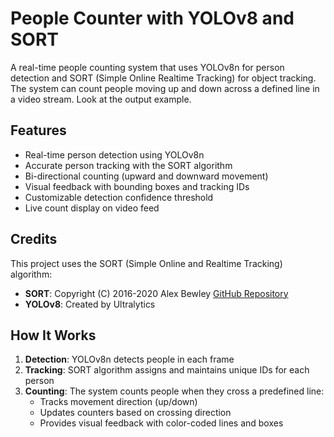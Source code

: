 # People Counter with YOLOv8 and SORT

A real-time people counting system that uses YOLOv8n for person detection and SORT (Simple Online Realtime Tracking) for object tracking. The system can count people moving up and down across a defined line in a video stream.
Look at the output example.

## Features

- Real-time person detection using YOLOv8n
- Accurate person tracking with the SORT algorithm
- Bi-directional counting (upward and downward movement)
- Visual feedback with bounding boxes and tracking IDs
- Customizable detection confidence threshold
- Live count display on video feed

## Credits

This project uses the SORT (Simple Online and Realtime Tracking) algorithm:
- **SORT**: Copyright (C) 2016-2020 Alex Bewley [GitHub Repository](https://github.com/abewley/sort)
- **YOLOv8**: Created by Ultralytics

## How It Works

1. **Detection**: YOLOv8n detects people in each frame
2. **Tracking**: SORT algorithm assigns and maintains unique IDs for each person
3. **Counting**: The system counts people when they cross a predefined line:
   - Tracks movement direction (up/down)
   - Updates counters based on crossing direction
   - Provides visual feedback with color-coded lines and boxes
